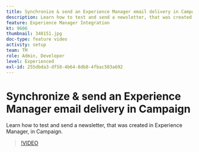 ```yaml
---
title: Synchronize & send an Experience Manager email delivery in Campaign
description: Learn how to test and send a newsletter, that was created in Experience Manager, in Campaign.
feature: Experience Manager Integration
kt: 9606
thumbnail: 340151.jpg
doc-type: feature video
activity: setup
team: TM
role: Admin, Developer
level: Experienced
exl-id: 255dbda3-df58-4b64-8db8-4fbac503a692
---
```

# Synchronize & send an Experience Manager email delivery in Campaign

Learn how to test and send a newsletter, that was created in Experience Manager, in Campaign.

>[!VIDEO](https://video.tv.adobe.com/v/340151?quality=12)
